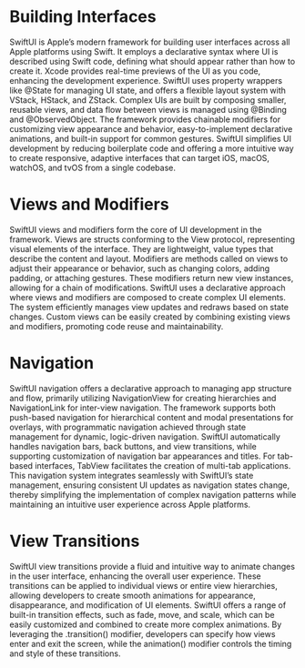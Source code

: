 # Building Interfaces

SwiftUI is Apple’s modern framework for building user interfaces across all Apple platforms using Swift. It employs a declarative syntax where UI is described using Swift code, defining what should appear rather than how to create it. Xcode provides real-time previews of the UI as you code, enhancing the development experience. SwiftUI uses property wrappers like @State for managing UI state, and offers a flexible layout system with VStack, HStack, and ZStack. Complex UIs are built by composing smaller, reusable views, and data flow between views is managed using @Binding and @ObservedObject. The framework provides chainable modifiers for customizing view appearance and behavior, easy-to-implement declarative animations, and built-in support for common gestures. SwiftUI simplifies UI development by reducing boilerplate code and offering a more intuitive way to create responsive, adaptive interfaces that can target iOS, macOS, watchOS, and tvOS from a single codebase.


# Views and Modifiers

SwiftUI views and modifiers form the core of UI development in the framework. Views are structs conforming to the View protocol, representing visual elements of the interface. They are lightweight, value types that describe the content and layout. Modifiers are methods called on views to adjust their appearance or behavior, such as changing colors, adding padding, or attaching gestures. These modifiers return new view instances, allowing for a chain of modifications. SwiftUI uses a declarative approach where views and modifiers are composed to create complex UI elements. The system efficiently manages view updates and redraws based on state changes. Custom views can be easily created by combining existing views and modifiers, promoting code reuse and maintainability.

# Navigation

SwiftUI navigation offers a declarative approach to managing app structure and flow, primarily utilizing NavigationView for creating hierarchies and NavigationLink for inter-view navigation. The framework supports both push-based navigation for hierarchical content and modal presentations for overlays, with programmatic navigation achieved through state management for dynamic, logic-driven navigation. SwiftUI automatically handles navigation bars, back buttons, and view transitions, while supporting customization of navigation bar appearances and titles. For tab-based interfaces, TabView facilitates the creation of multi-tab applications. This navigation system integrates seamlessly with SwiftUI’s state management, ensuring consistent UI updates as navigation states change, thereby simplifying the implementation of complex navigation patterns while maintaining an intuitive user experience across Apple platforms.

# View Transitions

SwiftUI view transitions provide a fluid and intuitive way to animate changes in the user interface, enhancing the overall user experience. These transitions can be applied to individual views or entire view hierarchies, allowing developers to create smooth animations for appearance, disappearance, and modification of UI elements. SwiftUI offers a range of built-in transition effects, such as fade, move, and scale, which can be easily customized and combined to create more complex animations. By leveraging the .transition() modifier, developers can specify how views enter and exit the screen, while the animation() modifier controls the timing and style of these transitions.

